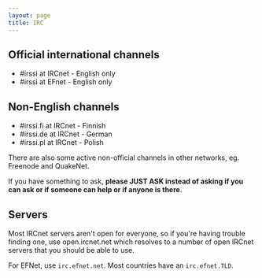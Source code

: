 ```yaml
---
layout: page
title: IRC
---
```


Official international channels
-------------------------------

- \#irssi at IRCnet - English only
- \#irssi at EFnet - English only

Non-English channels
--------------------

- \#irssi.fi at IRCnet - Finnish
- \#irssi.de at IRCnet - German
- \#irssi.pl at IRCnet - Polish

There are also some active non-official channels in other networks, eg.
Freenode and QuakeNet.

If you have something to ask, **please JUST ASK instead of asking if you
can ask or if someone can help or if anyone is there**.

Servers
-------

Most IRCnet servers aren't open for everyone, so if you're having trouble
finding one, use open.ircnet.net which resolves to a number of open IRCnet
servers that you should be able to use.

For EFNet, use `irc.efnet.net`. Most countries have an `irc.efnet.TLD`.
